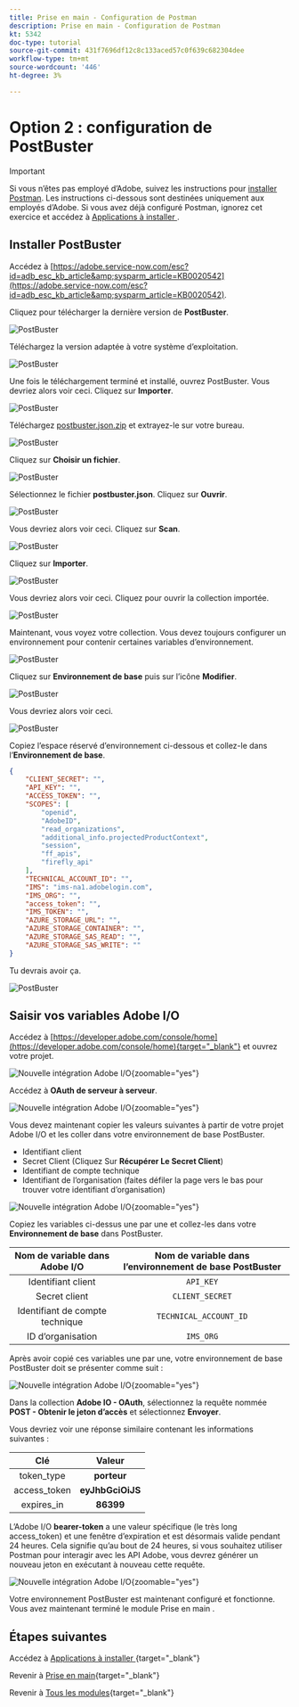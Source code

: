 ```yaml
---
title: Prise en main - Configuration de Postman
description: Prise en main - Configuration de Postman
kt: 5342
doc-type: tutorial
source-git-commit: 431f7696df12c8c133aced57c0f639c682304dee
workflow-type: tm+mt
source-wordcount: '446'
ht-degree: 3%

---
```


# Option 2 : configuration de PostBuster

>[!IMPORTANT]
>
>Si vous n’êtes pas employé d’Adobe, suivez les instructions pour [installer Postman](./ex7.md). Les instructions ci-dessous sont destinées uniquement aux employés d’Adobe. Si vous avez déjà configuré Postman, ignorez cet exercice et accédez à [ Applications à installer ](./ex9.md).

## Installer PostBuster

Accédez à [https://adobe.service-now.com/esc?id=adb_esc_kb_article&amp;sysparm_article=KB0020542](https://adobe.service-now.com/esc?id=adb_esc_kb_article&amp;sysparm_article=KB0020542).

Cliquez pour télécharger la dernière version de **PostBuster**.

![PostBuster](./images/pb1.png)

Téléchargez la version adaptée à votre système d’exploitation.

![PostBuster](./images/pb2.png)

Une fois le téléchargement terminé et installé, ouvrez PostBuster. Vous devriez alors voir ceci. Cliquez sur **Importer**.

![PostBuster](./images/pb3.png)

Téléchargez [postbuster.json.zip](./../../../assets/postman/postbuster.json.zip) et extrayez-le sur votre bureau.

![PostBuster](./images/pbpb.png)

Cliquez sur **Choisir un fichier**.

![PostBuster](./images/pb4.png)

Sélectionnez le fichier **postbuster.json**. Cliquez sur **Ouvrir**.

![PostBuster](./images/pb5.png)

Vous devriez alors voir ceci. Cliquez sur **Scan**.

![PostBuster](./images/pb6.png)

Cliquez sur **Importer**.

![PostBuster](./images/pb7.png)

Vous devriez alors voir ceci. Cliquez pour ouvrir la collection importée.

![PostBuster](./images/pb8.png)

Maintenant, vous voyez votre collection. Vous devez toujours configurer un environnement pour contenir certaines variables d’environnement.

![PostBuster](./images/pb9.png)

Cliquez sur **Environnement de base** puis sur l’icône **Modifier**.

![PostBuster](./images/pb10.png)

Vous devriez alors voir ceci.

![PostBuster](./images/pb11.png)

Copiez l’espace réservé d’environnement ci-dessous et collez-le dans l’**Environnement de base**.

```json
{
	"CLIENT_SECRET": "",
	"API_KEY": "",
	"ACCESS_TOKEN": "",
	"SCOPES": [
		"openid",
		"AdobeID",
		"read_organizations", 
		"additional_info.projectedProductContext", 
		"session",
		"ff_apis",
		"firefly_api"
	],
	"TECHNICAL_ACCOUNT_ID": "",
	"IMS": "ims-na1.adobelogin.com",
	"IMS_ORG": "",
	"access_token": "",
	"IMS_TOKEN": "",
	"AZURE_STORAGE_URL": "",
	"AZURE_STORAGE_CONTAINER": "",
	"AZURE_STORAGE_SAS_READ": "",
	"AZURE_STORAGE_SAS_WRITE": ""
}
```

Tu devrais avoir ça.

![PostBuster](./images/pb12.png)

## Saisir vos variables Adobe I/O

Accédez à [https://developer.adobe.com/console/home](https://developer.adobe.com/console/home){target="_blank"} et ouvrez votre projet.

![Nouvelle intégration Adobe I/O](./images/iopr.png){zoomable="yes"}

Accédez à **OAuth de serveur à serveur**.

![Nouvelle intégration Adobe I/O](./images/iopbvar1.png){zoomable="yes"}

Vous devez maintenant copier les valeurs suivantes à partir de votre projet Adobe I/O et les coller dans votre environnement de base PostBuster.

- Identifiant client
- Secret Client (Cliquez Sur **Récupérer Le Secret Client**)
- Identifiant de compte technique
- Identifiant de l’organisation (faites défiler la page vers le bas pour trouver votre identifiant d’organisation)

![Nouvelle intégration Adobe I/O](./images/iopbvar2.png){zoomable="yes"}

Copiez les variables ci-dessus une par une et collez-les dans votre **Environnement de base** dans PostBuster.

| Nom de variable dans Adobe I/O | Nom de variable dans l’environnement de base PostBuster |
|:-------------:| :---------------:| 
| Identifiant client | `API_KEY` |
| Secret client | `CLIENT_SECRET` |
| Identifiant de compte technique | `TECHNICAL_ACCOUNT_ID` |
| ID d’organisation | `IMS_ORG` |

Après avoir copié ces variables une par une, votre environnement de base PostBuster doit se présenter comme suit :

![Nouvelle intégration Adobe I/O](./images/iopbvar3.png){zoomable="yes"}

Dans la collection **Adobe IO - OAuth**, sélectionnez la requête nommée **POST - Obtenir le jeton d’accès** et sélectionnez **Envoyer**.

Vous devriez voir une réponse similaire contenant les informations suivantes :

| Clé | Valeur |
|:-------------:| :---------------:| 
| token_type | **porteur** |
| access_token | **eyJhbGciOiJS** |
| expires_in | **86399** |

L’Adobe I/O **bearer-token** a une valeur spécifique (le très long access_token) et une fenêtre d’expiration et est désormais valide pendant 24 heures. Cela signifie qu’au bout de 24 heures, si vous souhaitez utiliser Postman pour interagir avec les API Adobe, vous devrez générer un nouveau jeton en exécutant à nouveau cette requête.

![Nouvelle intégration Adobe I/O](./images/iopbvar4.png){zoomable="yes"}

Votre environnement PostBuster est maintenant configuré et fonctionne. Vous avez maintenant terminé le module Prise en main .

## Étapes suivantes

Accédez à [ Applications à installer ](./ex9.md){target="_blank"}

Revenir à [Prise en main](./getting-started.md){target="_blank"}

Revenir à [Tous les modules](./../../../overview.md){target="_blank"}